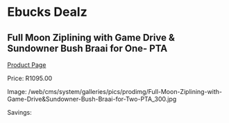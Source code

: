 
# Ebucks Dealz
## Full Moon Ziplining with Game Drive & Sundowner Bush Braai for One- PTA
[Product Page](https://www.ebucks.com/web/shop/productSelected.do?prodId=472720878&catId=322194367)

Price: R1095.00

Image: /web/cms/system/galleries/pics/prodimg/Full-Moon-Ziplining-with-Game-Drive&Sundowner-Bush-Braai-for-Two-PTA_300.jpg

Savings: 


	